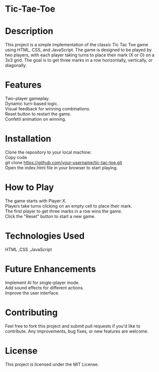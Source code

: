 # Tic-Tae-Toe
# Description
This project is a simple implementation of the classic Tic Tac Toe game using HTML, CSS, and JavaScript. The game is designed to be played by two players, with each player taking turns to place their mark (X or O) on a 3x3 grid. The goal is to get three marks in a row horizontally, vertically, or diagonally.

# Features
Two-player gameplay. <br>
Dynamic turn-based logic. <br>
Visual feedback for winning combinations. <br>
Reset button to restart the game. <br>
Confetti animation on winning.
# Installation
Clone the repository to your local machine: <br>
Copy code <br>
git clone https://github.com/your-username/tic-tac-toe.git <br>
Open the index.html file in your browser to start playing.
# How to Play
The game starts with Player X. <br>
Players take turns clicking on an empty cell to place their mark. <br>
The first player to get three marks in a row wins the game. <br>
Click the "Reset" button to start a new game.
# Technologies Used
HTML
,CSS
,JavaScript
# Future Enhancements
Implement AI for single-player mode. <br>
Add sound effects for different actions. <br>
Improve the user interface.
# Contributing
Feel free to fork this project and submit pull requests if you'd like to contribute. Any improvements, bug fixes, or new features are welcome.

# License
This project is licensed under the MIT License.
